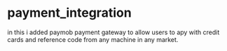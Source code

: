 # payment_integration

in this i added paymob payment gateway to allow users to apy with credit cards and reference code from any machine in any market.

